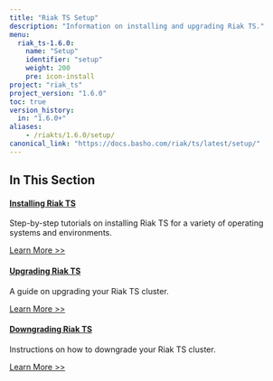 ```yaml
---
title: "Riak TS Setup"
description: "Information on installing and upgrading Riak TS."
menu:
  riak_ts-1.6.0:
    name: "Setup"
    identifier: "setup"
    weight: 200
    pre: icon-install
project: "riak_ts"
project_version: "1.6.0"
toc: true
version_history:
  in: "1.6.0+"
aliases:
    - /riakts/1.6.0/setup/
canonical_link: "https://docs.basho.com/riak/ts/latest/setup/"
---
```


[install]: /riak/ts/1.6.0/setup/installing
[upgrade]: /riak/ts/1.6.0/setup/upgrading
[downgrade]: /riak/ts/1.6.0/setup/downgrading

## In This Section

#### [Installing Riak TS][install]

Step-by-step tutorials on installing Riak TS for a variety of operating systems and environments.

[Learn More >>][install]

#### [Upgrading Riak TS][upgrade]

A guide on upgrading your Riak TS cluster.

[Learn More >>][upgrade]

#### [Downgrading Riak TS][downgrade]

Instructions on how to downgrade your Riak TS cluster.

[Learn More >>][downgrade]
